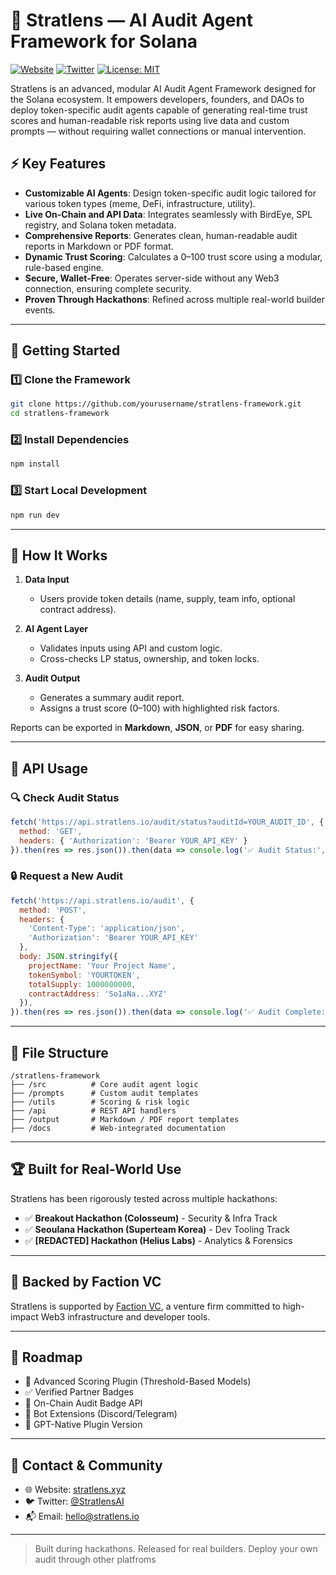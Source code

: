 # 🧠 Stratlens — AI Audit Agent Framework for Solana

[![Website](https://img.shields.io/badge/Website-stratlens.xyz-blue)](https://stratlens.xyz)
[![Twitter](https://img.shields.io/badge/Twitter-@StratlensAI-1DA1F2?logo=twitter)](https://x.com/StratlensAI)
[![License: MIT](https://img.shields.io/badge/License-MIT-yellow.svg)](LICENSE)

Stratlens is an advanced, modular AI Audit Agent Framework designed for the Solana ecosystem. It empowers developers, founders, and DAOs to deploy token-specific audit agents capable of generating real-time trust scores and human-readable risk reports using live data and custom prompts — without requiring wallet connections or manual intervention.

## ⚡ Key Features

* **Customizable AI Agents**: Design token-specific audit logic tailored for various token types (meme, DeFi, infrastructure, utility).
* **Live On-Chain and API Data**: Integrates seamlessly with BirdEye, SPL registry, and Solana token metadata.
* **Comprehensive Reports**: Generates clean, human-readable audit reports in Markdown or PDF format.
* **Dynamic Trust Scoring**: Calculates a 0–100 trust score using a modular, rule-based engine.
* **Secure, Wallet-Free**: Operates server-side without any Web3 connection, ensuring complete security.
* **Proven Through Hackathons**: Refined across multiple real-world builder events.

---

## 🚀 Getting Started

### 1️⃣ Clone the Framework

```bash
git clone https://github.com/yourusername/stratlens-framework.git
cd stratlens-framework
```

### 2️⃣ Install Dependencies

```bash
npm install
```

### 3️⃣ Start Local Development

```bash
npm run dev
```

---

## 🧪 How It Works

1. **Data Input**

   * Users provide token details (name, supply, team info, optional contract address).
2. **AI Agent Layer**

   * Validates inputs using API and custom logic.
   * Cross-checks LP status, ownership, and token locks.
3. **Audit Output**

   * Generates a summary audit report.
   * Assigns a trust score (0–100) with highlighted risk factors.

Reports can be exported in **Markdown**, **JSON**, or **PDF** for easy sharing.

---

## 🔧 API Usage

### 🔍 Check Audit Status

```javascript
fetch('https://api.stratlens.io/audit/status?auditId=YOUR_AUDIT_ID', {
  method: 'GET',
  headers: { 'Authorization': 'Bearer YOUR_API_KEY' }
}).then(res => res.json()).then(data => console.log('✅ Audit Status:', data));
```

### 🔒 Request a New Audit

```javascript
fetch('https://api.stratlens.io/audit', {
  method: 'POST',
  headers: {
    'Content-Type': 'application/json',
    'Authorization': 'Bearer YOUR_API_KEY'
  },
  body: JSON.stringify({
    projectName: 'Your Project Name',
    tokenSymbol: 'YOURTOKEN',
    totalSupply: 1000000000,
    contractAddress: 'So1aNa...XYZ'
  }),
}).then(res => res.json()).then(data => console.log('✅ Audit Complete:', data));
```

---

## 🧩 File Structure

```plaintext
/stratlens-framework
├── /src          # Core audit agent logic
├── /prompts      # Custom audit templates
├── /utils        # Scoring & risk logic
├── /api          # REST API handlers
├── /output       # Markdown / PDF report templates
├── /docs         # Web-integrated documentation
```

---

## 🏆 Built for Real-World Use

Stratlens has been rigorously tested across multiple hackathons:

* ✅ **Breakout Hackathon (Colosseum)** - Security & Infra Track
* ✅ **Seoulana Hackathon (Superteam Korea)** - Dev Tooling Track
* ✅ **\[REDACTED] Hackathon (Helius Labs)** - Analytics & Forensics

---

## 💼 Backed by Faction VC

Stratlens is supported by [Faction VC](https://faction.vc), a venture firm committed to high-impact Web3 infrastructure and developer tools.

---

## 🔭 Roadmap

* 🔁 Advanced Scoring Plugin (Threshold-Based Models)
* ✅ Verified Partner Badges
* 💬 On-Chain Audit Badge API
* 🤖 Bot Extensions (Discord/Telegram)
* 🧠 GPT-Native Plugin Version

---

## 📩 Contact & Community

* 🌐 Website: [stratlens.xyz](https://stratlens.xyz)
* 🐦 Twitter: [@StratlensAI](https://x.com/StratlensAI)
* 📬 Email: [hello@stratlens.io](mailto:hello@stratlens.io)

---

> Built during hackathons. Released for real builders.
> Deploy your own audit through other platfroms

